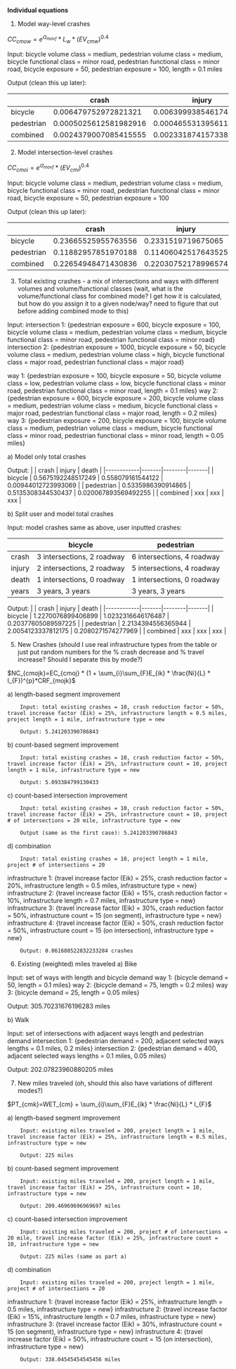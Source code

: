 **Individual equations**

1. Model way-level crashes

$CC_{cmow} =  e^{Ɑ_{movf}} * L_{w} * (EV_{cmw})^{0.4}$

Input: bicycle volume class = medium, pedestrian volume class = medium, bicycle functional class = minor road, pedestrian functional class = minor road, bicycle exposure = 50, pedestrian exposure = 100, length = 0.1 miles

Output (clean this up later):

|       | crash | injury | death |
|------------|-------|--------|-------|
| bicycle    | 0.006479752972821321 | 0.006399938546174876  | 0.0000798105472792838 |
| pedestrian | 0.0005025612581982916 | 0.00046553139561149337  | 0.00003702989425876207 |
| combined   | 0.0024379007085415555 | 0.0023318741573381987  | 0.00007344270530744104 |

2. Model intersection-level crashes

$CC_{cmoi} =  e^{Ɑ_{movf}} * (EV_{cmi})^{0.4}$

Input: bicycle volume class = medium, pedestrian volume class = medium, bicycle functional class = minor road, pedestrian functional class = minor road, bicycle exposure = 50, pedestrian exposure = 100

Output (clean this up later):

|       | crash | injury | death |
|------------|-------|--------|-------|
| bicycle    | 0.23665525955763556 | 0.2331519719675065 | 0.0035033178659148456 |
| pedestrian | 0.11882957851970188 | 0.11406042517643525 | 0.004769203707708837 |
| combined   | 0.22654948471430836 | 0.22030752178996574 | 0.005522112004484099 |

3. Total existing crashes - a mix of intersections and ways with different volumes and volume/functional classes (wait, what is the volume/functional class for combined mode? I get how it is calculated, but how do you assign it to a given node/way? need to figure that out before adding combined mode to this)

Input:
intersection 1: {pedestrian exposure = 600, bicycle exposure = 100, bicycle volume class = medium, pedestrian volume class = medium, bicycle functional class = minor road, pedestrian functional class = minor road}
intersection 2: {pedestrian exposure = 1000, bicycle exposure = 50, bicycle volume class = medium, pedestrian volume class = high, bicycle functional class = major road, pedestrian functional class = major road}

way 1: {pedestrian exposure = 100, bicycle exposure = 50, bicycle volume class = low, pedestrian volume class = low, bicycle functional class = minor road, pedestrian functional class = minor road, length = 0.1 miles}
way 2: {pedestrian exposure = 600, bicycle exposure = 200, bicycle volume class = medium, pedestrian volume class = medium, bicycle functional class = major road, pedestrian functional class = major road, length = 0.2 miles}
way 3: {pedestrian exposure = 200, bicycle exposure = 100, bicycle volume class = medium, pedestrian volume class = medium, bicycle functional class = minor road, pedestrian functional class = minor road, length = 0.05 miles}

a) Model only total crashes

Output:
|       | crash | injury | death |
|------------|-------|--------|-------|
| bicycle    | 0.5675192248517249 | 0.558079161544122 | 0.00944012723993069 |
| pedestrian | 0.5335986390914865 | 0.5135308344530437  | 0.020067893569492255 |
| combined   | xxx | xxx  | xxx |

b) Split user and model total crashes

Input: model crashes same as above, user inputted crashes:

|       | bicycle | pedestrian |
|------------|-------|--------|
| crash   | 3 intersections,  2 roadway | 6 intersections, 4 roadway|
| injury | 2 intersections, 2 roadway | 5 intersections, 4 roadway  |
| death   | 1 intersections, 0 roadway | 1 intersections, 0 roadway  |
| years   | 3 years, 3 years | 3 years, 3 years |

Output:
|       | crash | injury | death |
|------------|-------|--------|-------|
| bicycle    | 1.2270076899406899 | 1.0232316646176487 | 0.20377605089597225 |
| pedestrian | 2.2134394556365944 | 2.0054123337812175 | 0.2080271574277969 |
| combined   | xxx | xxx  | xxx |

5. New Crashes (should I use real infrastructure types from the table or just put random numbers for the % crash decrease and % travel increase? Should I separate this by mode?)

$NC_{cmojk}=EC_{cmoj} * (1 + \sum_{i}\sum_{F}E_{ik} * \frac{Ni}{L} * I_{F})^{p}*CRF_{mojk}$

  a) length-based segment improvement

        Input: total existing crashes = 10, crash reduction factor = 50%, travel increase factor (Eik) = 25%, infrastructure length = 0.5 miles, project length = 1 mile, infrastructure type = new

        Output: 5.241203390786843

  b) count-based segment improvement

        Input: total existing crashes = 10, crash reduction factor = 50%, travel increase factor (Eik) = 25%, infrastructure count = 10, project length = 1 mile, infrastructure type = new

        Output: 5.093384799130433

 c) count-based intersection improvement

        Input: total existing crashes = 10, crash reduction factor = 50%, travel increase factor (Eik) = 25%, infrastructure count = 10, project # of intersections = 20 mile, infrastructure type = new

        Output (same as the first case): 5.241203390786843

d) combination

        Input: total existing crashes = 10, project length = 1 mile, project # of intersections = 20
infrastructure 1: {travel increase factor (Eik) = 25%, crash reduction factor = 20%, infrastructure length = 0.5 miles, infrastructure type = new}
infrastructure 2: {travel increase factor (Eik) = 15%, crash reduction factor = 10%, infrastructure length = 0.7 miles, infrastructure type = new}
infrastructure 3: {travel increase factor (Eik) = 30%, crash reduction factor = 50%, infrastructure count = 15 (on segment), infrastructure type = new}
infrastructure 4: {travel increase factor (Eik) = 50%, crash reduction factor = 50%, infrastructure count = 15 (on intersection), infrastructure type = new}

        Output: 0.061680522832233284 crashes

6. Existing (weighted) miles traveled
a) Bike

Input: set of ways with length and bicycle demand
way 1: {bicycle demand = 50, length = 0.1 miles}
way 2: {bicycle demand = 75, length = 0.2 miles}
way 3: {bicycle demand = 25, length = 0.05 miles}

Output: 305.70231676196283 miles

b) Walk

Input: set of intersections with adjacent ways length and pedestrian demand
intersection 1: {pedestrian demand = 200, adjacent selected ways lengths = 0.1 miles, 0.2 miles}
intersection 2: {pedestrian demand = 400, adjacent selected ways lengths = 0.1 miles, 0.05 miles}

Output: 202.07823960880205 miles

7. New miles traveled (oh, should this also have variations of different modes?)

$PT_{cmk}=WET_{cm} + \sum_{i}\sum_{F}E_{ik} * \frac{Ni}{L} * I_{F}$

  a) length-based segment improvement

        Input: existing miles traveled = 200, project length = 1 mile, travel increase factor (Eik) = 25%, infrastructure length = 0.5 miles, infrastructure type = new

        Output: 225 miles
  b) count-based segment improvement

        Input: existing miles traveled = 200, project length = 1 mile, travel increase factor (Eik) = 25%, infrastructure count = 10, infrastructure type = new

        Output: 209.46969696969697 miles
  c) count-based intersection improvement

        Input: existing miles traveled = 200, project # of intersections = 20 mile, travel increase factor (Eik) = 25%, infrastructure count = 10, infrastructure type = new

        Output: 225 miles (same as part a)
d) combination

        Input: existing miles traveled = 200, project length = 1 mile, project # of intersections = 20
infrastructure 1: {travel increase factor (Eik) = 25%, infrastructure length = 0.5 miles, infrastructure type = new}
infrastructure 2: {travel increase factor (Eik) = 15%, infrastructure length = 0.7 miles, infrastructure type = new}
infrastructure 3: {travel increase factor (Eik) = 30%, infrastructure count = 15 (on segment), infrastructure type = new}
infrastructure 4: {travel increase factor (Eik) = 50%, infrastructure count = 15 (on intersection), infrastructure type = new}

        Output: 338.04545454545456 miles
